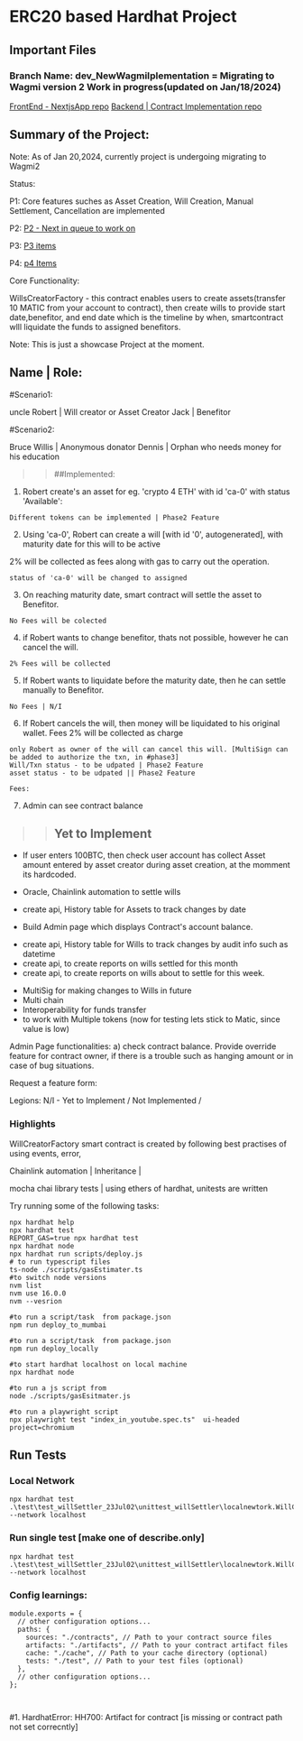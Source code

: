 # ERC20 based Hardhat Project

## Important Files

### Branch Name: dev_NewWagmiIplementation = Migrating to Wagmi version 2 Work in progress(updated on Jan/18/2024)
[FrontEnd - NextjsApp repo](https://github.com/BlockchainDeveloper009/defi_jul2_sol_hd_ts/tree/dev_NewWagmiIplementation/frontend/will_settler_ui)
[Backend | Contract Implementation repo](https://github.com/BlockchainDeveloper009/defi_jul2_sol_hd_ts/tree/dev_NewWagmiIplementation)

## Summary of the Project:

Note: As of Jan 20,2024, currently project is undergoing migrating to Wagmi2

Status: 

P1: Core features suches as Asset Creation, Will Creation, Manual Settlement, Cancellation are implemented

P2: [P2 - Next in queue to work on][P2]

P3: [P3 items][P3]

P4: [p4 Items][P4]


Core Functionality:

WillsCreatorFactory - this contract enables users to create assets(transfer 10 MATIC from your account to contract), then create wills to provide start date,benefitor, and end date which is the timeline by when, smartcontract wlll
liquidate the funds to assigned benefitors.


Note: This is just a showcase Project at the moment.

Name         | Role:
----------------------

#Scenario1:

uncle Robert | Will creator or Asset Creator
Jack         | Benefitor

#Scenario2:

Bruce Willis | Anonymous donator
Dennis       | Orphan who needs money for his education

>> ##Implemented:

1. Robert create's an asset for eg. 'crypto 4 ETH' with id 'ca-0' with status 'Available':

```
Different tokens can be implemented | Phase2 Feature
```

2. Using 'ca-0', Robert can create a will [with id '0', autogenerated], with maturity date for this will to be active

2% will be collected as fees along with gas to carry out the operation.
```
status of 'ca-0' will be changed to assigned
```

3. On reaching maturity date, smart contract will settle the asset to Benefitor.
```
No Fees will be colected
```

4. if Robert wants to change benefitor, thats not possible, however he can cancel the will.
```
2% Fees will be collected
```

5. If Robert wants to liquidate before the maturity date, then he can settle manually to Benefitor.
```
No Fees | N/I
```

6. If Robert cancels the will, then money will be liquidated to his original wallet. 
Fees 2% will be collected as charge

```
only Robert as owner of the will can cancel this will. [MultiSign can be added to authorize the txn, in #phase3]
Will/Txn status - to be udpated | Phase2 Feature
asset status - to be udpated || Phase2 Feature

Fees: 

```

7. Admin can see contract balance

>> ## Yet to Implement

[P2]: #p2

- If user enters 100BTC, then check user account has collect Asset amount entered by asset creator during asset creation, at the momment its hardcoded.

- Oracle, Chainlink automation to settle wills
- create api, History table for Assets to track changes by date
- Build Admin page which displays Contract's account balance.

[P3]: #P3
- create api, History table for Wills to track changes by audit info such as datetime
- create api, to create reports on wills settled for this month
- create api, to create reports on wills about to settle for this week.

[P4]: #P4
- MultiSig for making changes to Wills in future
- Multi chain
- Interoperability for funds transfer
- to work with Multiple tokens (now for testing lets stick to Matic, since value is low)

Admin Page functionalities:
a) check contract balance.
Provide override feature for contract owner, if there is a trouble such as hanging amount or in case of bug situations.

Request a feature form:

Legions:
N/I - Yet to Implement / Not Implemented /

### Highlights 

WillCreatorFactory smart contract is created by following best practises of using
events, error, 

Chainlink automation | 
Inheritance         |

mocha chai library tests | using ethers of hardhat, unitests are written


Try running some of the following tasks:

```shell
npx hardhat help
npx hardhat test
REPORT_GAS=true npx hardhat test
npx hardhat node
npx hardhat run scripts/deploy.js
# to run typescript files
ts-node ./scripts/gasEstimater.ts
#to switch node versions
nvm list
nvm use 16.0.0
nvm --vesrion

#to run a script/task  from package.json
npm run deploy_to_mumbai

#to run a script/task  from package.json
npm run deploy_locally

#to start hardhat localhost on local machine
npx hardhat node

#to run a js script from 
node ./scripts/gasEsitmater.js

#to run a playwright script
npx playwright test "index_in_youtube.spec.ts"  ui-headed project=chromium

```
## Run Tests

### Local Network

```
npx hardhat test .\test\test_willSettler_23Jul02\unittest_willSettler\localnewtork.WillCreator.test.js --network localhost
```
### Run single test [make one of describe.only]

```
npx hardhat test .\test\test_willSettler_23Jul02\unittest_willSettler\localnewtork.WillCreator.test.js --network localhost 
```
### Config learnings:

```hardhat.config: set paths of contract & test folders
module.exports = {
  // other configuration options...
  paths: {
    sources: "./contracts", // Path to your contract source files
    artifacts: "./artifacts", // Path to your contract artifact files
    cache: "./cache", // Path to your cache directory (optional)
    tests: "./test", // Path to your test files (optional)
  },
  // other configuration options...
};

```

```packagejson.config


```

 #1. HardhatError: HH700: Artifact for contract [is missing or contract path not set correcntly]










